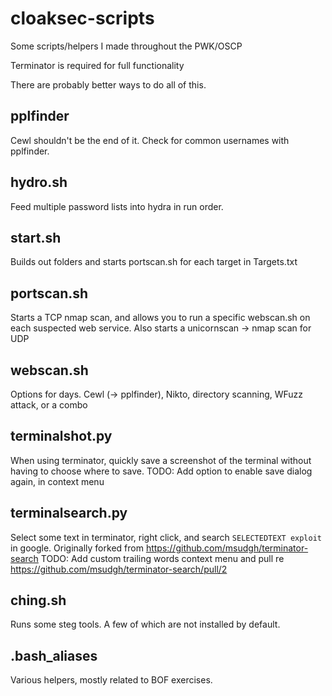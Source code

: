# cloaksec-scripts
Some scripts/helpers I made throughout the PWK/OSCP

Terminator is required for full functionality

There are probably better ways to do all of this.
## pplfinder
Cewl shouldn't be the end of it. Check for common usernames with pplfinder.

## hydro.sh
Feed multiple password lists into hydra in run order.

## start.sh
Builds out folders and starts portscan.sh for each target in Targets.txt
## portscan.sh
Starts a TCP nmap scan, and allows you to run a specific webscan.sh on each suspected web service. Also starts a unicornscan -> nmap scan for UDP
## webscan.sh
Options for days. Cewl (-> pplfinder), Nikto, directory scanning, WFuzz attack, or a combo
## terminalshot.py
When using terminator, quickly save a screenshot of the terminal without having to choose where to save.
TODO: Add option to enable save dialog again, in context menu
## terminalsearch.py
Select some text in terminator, right click, and search `SELECTEDTEXT exploit` in google.
Originally forked from https://github.com/msudgh/terminator-search
TODO: Add custom trailing words context menu and pull re https://github.com/msudgh/terminator-search/pull/2

## ching.sh
Runs some steg tools. A few of which are not installed by default.

## .bash_aliases
Various helpers, mostly related to BOF exercises.





